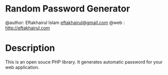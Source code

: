 Random Password Generator
=============================================================================

@author: Eftakhairul Islam <eftakhairul@gmail.com>
@web   : http://eftakhairul.com


Description
==============================================================================
This is an open souce PHP library. It generates automatic password for your 
web application. 
